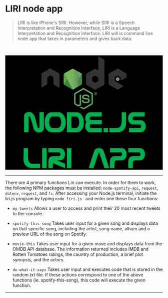 # LIRI node app

>LIRI is like iPhone's SIRI. However, while SIRI is a Speech Interpretation and Recognition Interface, LIRI is a Language Interpretation and Recognition Interface. LIRI will is command line node app that takes in parameters and gives back data.
<br>

![Crystals](liri.png)
<hr>

There are 4 primary functions Liri can execute. In order for them to work, the following NPM packages must be installed: `node-spotify-api`, `request`, `dotenv`, `request`, and  `fs`.  After accessing your  Node.js terminal, initiate the liri.js program by typing `node liri.js ` and enter one these four functions:

* `my-tweets`
Allows a user to access and print their 20 most recent tweets to the console.

* `spotify-this-song`
Takes user input for a given song and displays data on that specific song, including the artist, song name, album and a preview URL of the song on Spotify.

* `movie-this`
Takes user input for a given move and displays data from the OMDB API database.  The information returned includes IMDB and Rotten Tomatoes ratings, the country of production, a brief plot synopsis, and the actors. 

* `do-what-it-says`
Takes user input and executes code that is stored in the random.txt file.  If these actions correspond to one of the above functions (ie. spotify-this-song), this code will execute the given function.

<hr>
